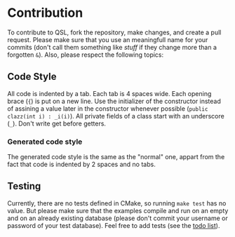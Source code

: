 # Contribution

To contribute to QSL, fork the repository, make changes, and create a pull
request. Please make sure that you use an meaningfull name for your commits
(don't call them something like _stuff_ if they change more than a forgotten `&`).
Also, please respect the following topics:

## Code Style

All code is indented by a tab. Each tab is 4 spaces wide. Each opening brace
(`{`) is put on a new line. Use the initializer of the constructor instead of
assining a value later in the constructor whenever possible
(`public clazz(int i) : _i(i)`). All private fields of a class start with an
underscore (`_`). Don't write get before getters.

### Generated code style

The generated code style is the same as the "normal" one, appart from the
fact that code is indented by 2 spaces and no tabs.

## Testing

Currently, there are no tests defined in CMake, so running `make test` has
no value. But please make sure that the examples compile and run on an
empty and on an already existing database (please don't commit your username
or password of your test database). Feel free to add tests (see the 
[todo list](./TODO.md)).
